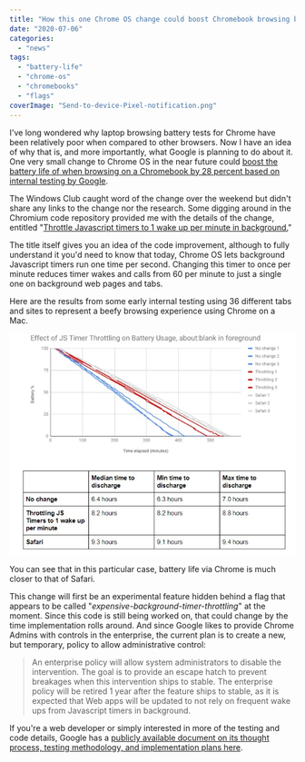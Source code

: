 ```yaml
---
title: "How this one Chrome OS change could boost Chromebook browsing battery life up to 28%"
date: "2020-07-06"
categories: 
  - "news"
tags: 
  - "battery-life"
  - "chrome-os"
  - "chromebooks"
  - "flags"
coverImage: "Send-to-device-Pixel-notification.png"
---
```


I've long wondered why laptop browsing battery tests for Chrome have been relatively poor when compared to other browsers. Now I have an idea of why that is, and more importantly, what Google is planning to do about it. One very small change to Chrome OS in the near future could [boost the battery life of when browsing on a Chromebook by 28 percent based on internal testing by Google](https://news.thewindowsclub.com/google-chrome-ships-a-new-feature-to-increase-the-battery-life-101417/).

The Windows Club caught word of the change over the weekend but didn't share any links to the change nor the research. Some digging around in the Chromium code repository provided me with the details of the change, entitled "[Throttle Javascript timers to 1 wake up per minute in background.](https://bugs.chromium.org/p/chromium/issues/detail?id=1075553&q=timer&can=1&sort=-modified)"

The title itself gives you an idea of the code improvement, although to fully understand it you'd need to know that today, Chrome OS lets background Javascript timers run one time per second. Changing this timer to once per minute reduces timer wakes and calls from 60 per minute to just a single one on background web pages and tabs.

Here are the results from some early internal testing using 36 different tabs and sites to represent a beefy browsing experience using Chrome on a Mac.

![](images/javascript-timers-once-per-minute-1.jpg)

You can see that in this particular case, battery life via Chrome is much closer to that of Safari.

This change will first be an experimental feature hidden behind a flag that appears to be called "_expensive-background-timer-throttling_" at the moment. Since this code is still being worked on, that could change by the time implementation rolls around. And since Google likes to provide Chrome Admins with controls in the enterprise, the current plan is to create a new, but temporary, policy to allow administrative control:

> An enterprise policy will allow system administrators to disable the intervention. The goal is to provide an escape hatch to prevent breakages when this intervention ships to stable. The enterprise policy will be retired 1 year after the feature ships to stable, as it is expected that Web apps will be updated to not rely on frequent wake ups from Javascript timers in background.

If you're a web developer or simply interested in more of the testing and code details, Google has a [publicly available document on its thought process, testing methodology, and implementation plans here](https://docs.google.com/document/d/1sd9EVERCtRWKvnJXnP3iZ83fM3FLwDbjiyfMkaKWEYk/edit#).
